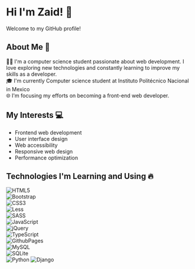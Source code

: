 # Hi I'm Zaid! 👋

Welcome to my GitHub profile!

## About Me :boy:

🧑‍💻 I'm a computer science student passionate about web development. I love exploring new technologies and constantly learning to improve my skills as a developer. <br>
:mortar_board: I'm currently Computer science student at Instituto Politécnico Nacional in Mexico<br>
🌐 I'm focusing my efforts on becoming a front-end web developer.<br>
## My Interests :computer: 
- Frontend web development
- User interface design
- Web accessibility
- Responsive web design
- Performance optimization
## Technologies I'm Learning and Using 🔥
![HTML5](https://img.shields.io/badge/html5-%23E34F26.svg?style=for-the-badge&logo=html5&logoColor=white) <br>![Bootstrap](https://img.shields.io/badge/bootstrap-%238511FA.svg?style=for-the-badge&logo=bootstrap&logoColor=white) <br>![CSS3](https://img.shields.io/badge/css3-%231572B6.svg?style=for-the-badge&logo=css3&logoColor=white) <br>![Less](https://img.shields.io/badge/less-2B4C80?style=for-the-badge&logo=less&logoColor=white) <br>![SASS](https://img.shields.io/badge/SASS-hotpink.svg?style=for-the-badge&logo=SASS&logoColor=white) <br>![JavaScript](https://img.shields.io/badge/javascript-%23323330.svg?style=for-the-badge&logo=javascript&logoColor=%23F7DF1E) <br>![jQuery](https://img.shields.io/badge/jquery-%230769AD.svg?style=for-the-badge&logo=jquery&logoColor=white) <br>![TypeScript](https://img.shields.io/badge/typescript-%23007ACC.svg?style=for-the-badge&logo=typescript&logoColor=white) <br>![GithubPages](https://img.shields.io/badge/github%20pages-121013?style=for-the-badge&logo=github&logoColor=white) <br>![MySQL](https://img.shields.io/badge/mysql-%2300000f.svg?style=for-the-badge&logo=mysql&logoColor=white) <br>![SQLite](https://img.shields.io/badge/sqlite-%2307405e.svg?style=for-the-badge&logo=sqlite&logoColor=white) <br>![Python](https://img.shields.io/badge/python-3670A0?style=for-the-badge&logo=python&logoColor=ffdd54) ![Django](https://img.shields.io/badge/django-%23092E20.svg?style=for-the-badge&logo=django&logoColor=white)

<!-- Proudly created with GPRM ( https://gprm.itsvg.in ) -->


